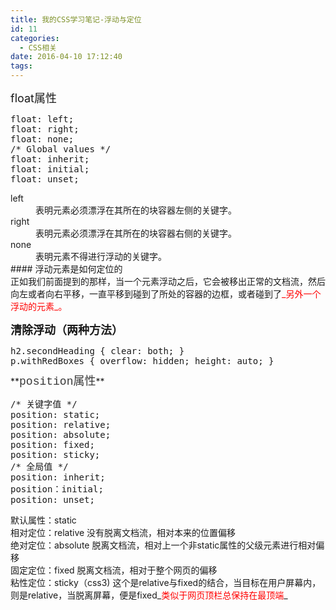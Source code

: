 ```yaml
---
title: 我的CSS学习笔记-浮动与定位
id: 11
categories:
  - CSS相关
date: 2016-04-10 17:12:40
tags:
---
```


<span style="font-size: 18px;">float属性</span>
<pre lang="css" line="1">float: left;
float: right;
float: none;
/* Global values */
float: inherit;
float: initial;
float: unset;</pre>
</dd><dt>left</dt><dd>表明元素必须漂浮在其所在的块容器左侧的关键字。</dd><dt>right</dt><dd>表明元素必须漂浮在其所在的块容器右侧的关键字。</dd><dt>none</dt><dd>表明元素不得进行浮动的关键字。</dd></dl></div>
<div></div>
#### 浮动元素是如何定位的
<div>
<!--more-->
正如我们前面提到的那样，当一个元素浮动之后，它会被移出正常的文档流，然后向左或者向右平移，一直平移到碰到了所处的容器的边框，或者碰到了<span style="color: #ff0000;">_另外一个浮动的元素_。</span>

**<span style="font-size: 18px;">清除浮动（两种方法）</span>**

</div>
<div>
<pre lang="css" line="1">h2.secondHeading { clear: both; }
p.withRedBoxes { overflow: hidden; height: auto; }</pre>
</div>
**<span style="line-height: 22px; color: #383838; font-family: Monaco, Courier, monospace; font-size: 18px; white-space: pre;">position属性</span>**
<pre lang="css" line="1">/* 关键字值 */
position: static;
position: relative;
position: absolute;
position: fixed;
position: sticky;
/* 全局值 */
position: inherit;
position：initial;
position: unset;</pre>
<div>默认属性：static</div>
<div>相对定位：relative 没有脱离文档流，相对本来的位置偏移</div>
<div>绝对定位：absolute 脱离文档流，相对上一个非static属性的父级元素进行相对偏移</div>
<div>固定定位：fixed 脱离文档流，相对于整个网页的偏移</div>
<div>粘性定位：sticky（css3) 这个是relative与fixed的结合，当目标在用户屏幕内，则是relative，当脱离屏幕，便是fixed_<span style="color: #ff0000;">类似于网页顶栏总保持在最顶端</span>_</div>